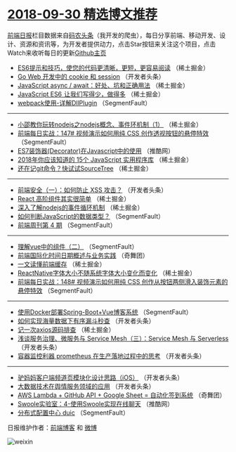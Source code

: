 # [2018-09-30 精选博文推荐](https://toutiao.qdkfweb.cn/date/2018/09/30)

[前端日报](https://qdkfweb.cn/c/news)栏目数据来自[码农头条](https://toutiao.qdkfweb.cn/)（我开发的爬虫），每日分享前端、移动开发、设计、资源和资讯等，为开发者提供动力，点击Star按钮来关注这个项目，点击Watch来收听每日的更新[Github主页](https://github.com/kujian/frontendDaily)
* [ES6提示和技巧，使您的代码更清晰，更短，更容易阅读](https://toutiao.qdkfweb.cn/87817.html) （稀土掘金）
* [Go Web 开发中的 cookie 和 session](https://toutiao.qdkfweb.cn/87835.html) （开发者头条）
* [JavaScript async / await：好处、坑和正确用法](https://toutiao.qdkfweb.cn/87816.html) （稀土掘金）
* [JavaScript ES6  让我们写得少，做得多](https://toutiao.qdkfweb.cn/87812.html) （稀土掘金）
* [webpack使用-详解DllPlugin](https://toutiao.qdkfweb.cn/87789.html) （SegmentFault）

***
* [小邵教你玩转nodejs之nodejs概念、事件环机制（1）](https://toutiao.qdkfweb.cn/87819.html) （稀土掘金）
* [前端每日实战：147# 视频演示如何用纯 CSS 创作透视按钮的悬停特效](https://toutiao.qdkfweb.cn/87797.html) （SegmentFault）
* [ES7装饰器(Decorator)在Javascript中的使用](https://toutiao.qdkfweb.cn/87851.html) （推酷网）
* [2018年你应该知道的 15个 JavaScript 实用程序库](https://toutiao.qdkfweb.cn/87820.html) （稀土掘金）
* [还在记git命令？快试试SourceTree](https://toutiao.qdkfweb.cn/87809.html) （稀土掘金）

***
* [前端安全（一）：如何防止 XSS 攻击？](https://toutiao.qdkfweb.cn/87834.html) （开发者头条）
* [React 高阶组件其实很简单](https://toutiao.qdkfweb.cn/87807.html) （稀土掘金）
* [深入了解nodejs的事件循环机制](https://toutiao.qdkfweb.cn/87815.html) （稀土掘金）
* [如何判断JavaScript的数据类型？](https://toutiao.qdkfweb.cn/87793.html) （SegmentFault）
* [前端周刊第 4 期](https://toutiao.qdkfweb.cn/87786.html) （SegmentFault）

***
* [理解vue中的组件（二）](https://toutiao.qdkfweb.cn/87796.html) （SegmentFault）
* [前端国际化时间日期概述与业务实践](https://toutiao.qdkfweb.cn/87853.html) （奇舞团）
* [一文读懂前端缓存](https://toutiao.qdkfweb.cn/87813.html) （稀土掘金）
* [ReactNative字体大小不随系统字体大小变化而变化](https://toutiao.qdkfweb.cn/87811.html) （稀土掘金）
* [前端每日实战：148# 视频演示如何用纯 CSS 创作从按钮两侧滑入装饰元素的悬停特效](https://toutiao.qdkfweb.cn/87790.html) （SegmentFault）

***
* [使用Docker部署Spring-Boot+Vue博客系统](https://toutiao.qdkfweb.cn/87801.html) （SegmentFault）
* [如何实现海量数据下有序漏斗秒查](https://toutiao.qdkfweb.cn/87833.html) （开发者头条）
* [记一次axios源码排查](https://toutiao.qdkfweb.cn/87810.html) （稀土掘金）
* [浅谈服务治理、微服务与 Service Mesh（三）：Service Mesh 与 Serverless](https://toutiao.qdkfweb.cn/87837.html) （开发者头条）
* [容器监控利器 prometheus 在生产落地过程中的思考](https://toutiao.qdkfweb.cn/87838.html) （开发者头条）

***
* [驴妈妈客户端频道页模块化设计思路（iOS）](https://toutiao.qdkfweb.cn/87839.html) （开发者头条）
* [大数据技术在舆情服务领域的应用](https://toutiao.qdkfweb.cn/87840.html) （开发者头条）
* [AWS Lambda + GitHub API + Google Sheet = 自动化签到系统](https://toutiao.qdkfweb.cn/87855.html) （奇舞团）
* [Swoole实验室：4-使用Swoole实现在线聊天](https://toutiao.qdkfweb.cn/87850.html) （推酷网）
* [分布式配置中心 duic](https://toutiao.qdkfweb.cn/87799.html) （SegmentFault）

日报维护作者：[前端博客](https://qdkfweb.cn/) 和 [微博](https://qdkfweb.cn/go/weibo)

![weixin](https://user-images.githubusercontent.com/3055447/38468989-651132ac-3b80-11e8-8e6b-15122322a9d7.png)